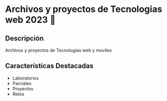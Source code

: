 # Archivos y  proyectos de Tecnologias web 2023 🚀

## Descripción
Archivos y proyectos de Tecnologias web y moviles


## Características Destacadas
- Laboratorios
- Parciales
- Proyectos
- Retos


